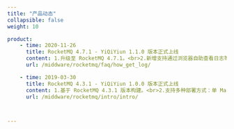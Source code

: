 ```yaml
---
title: "产品动态"
collapsible: false
weight: 10

product:
    - time: 2020-11-26
      title: RocketMQ 4.7.1 - YiQiYiun 1.1.0 版本正式上线
      content: 1.升级至 RocketMQ 4.7.1。<br>2.新增支持通过浏览器自助查看日志等文件。
      url: /middware/rocketmq/faq/how_get_log/

    - time: 2019-03-30
      title: RocketMQ 4.3.1 - YiQiYiun 1.0.0 版本正式上线
      content: 1.基于 RocketMQ 4.3.1 版本构建。<br>2.支持多种部署方式：单 Master、多 Master，单Master多Slave、多Master多Slave，满足广大用户的不同需求。<br>3.支持 Region 跨区部署功能，实现同城多活，增强业务容灾能力。<br>4.支持健康检查，宕机自动修复。<br>5.支持横向与纵向在线伸缩。<br>6.可通过网页控制台对集群进行可视化管理。
      url: /middware/rocketmq/intro/intro/



---
```


